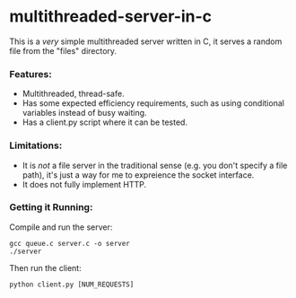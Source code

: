 # multithreaded-server-in-c

This is a *very* simple multithreaded server written in C, it serves a random file from the "files" directory.

### Features: 
 - Multithreaded, thread-safe. 
 - Has some expected efficiency requirements, such as using conditional variables instead of busy waiting.
 - Has a client.py script where it can be tested. 

### Limitations:
 - It is *not* a file server in the traditional sense (e.g. you don't specify a file path), it's just a way for me to expreience the socket interface.
 - It does not fully implement HTTP.


### Getting it Running:
Compile and run the server:

```
gcc queue.c server.c -o server
./server
```
Then run the client:
```
python client.py [NUM_REQUESTS]
```
